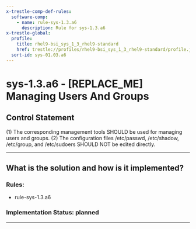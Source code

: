 ```yaml
---
x-trestle-comp-def-rules:
  software-comp:
    - name: rule-sys-1.3.a6
      description: Rule for sys-1.3.a6
x-trestle-global:
  profile:
    title: rhel9-bsi_sys_1_3_rhel9-standard
    href: trestle://profiles/rhel9-bsi_sys_1_3_rhel9-standard/profile.json
  sort-id: sys-01.03.a6
---
```


# sys-1.3.a6 - \[REPLACE_ME\] Managing Users And Groups

## Control Statement

(1) The corresponding management tools SHOULD be used for managing users and groups. (2) The
configuration files /etc/passwd, /etc/shadow, /etc/group, and /etc/sudoers SHOULD NOT be
edited directly.

______________________________________________________________________

## What is the solution and how is it implemented?

<!-- For implementation status enter one of: implemented, partial, planned, alternative, not-applicable -->

<!-- Note that the list of rules under ### Rules: is read-only and changes will not be captured after assembly to JSON -->

<!-- Add control implementation description here for control: sys-1.3.a6 -->

### Rules:

  - rule-sys-1.3.a6

### Implementation Status: planned

______________________________________________________________________
